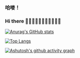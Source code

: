 ### 哈喽！
### Hi there 👋💬💬💬💬💬💬💬💬💬💬
<!-- [![Typing SVG](https://readme-typing-svg.herokuapp.com/?lines=你+好+呀+;Hi+there)](https://git.io/typing-svg) -->
[![Anurag's GitHub stats](https://github-readme-stats.vercel.app/api?username=AKA-LinCoder)](https://github.com/anuraghazra/github-readme-stats)

[![Top Langs](https://github-readme-stats.vercel.app/api/top-langs/?username=AKA-LinCoder&layout=compact)](https://github.com/anuraghazra/github-readme-stats)

[![Ashutosh's github activity graph](https://activity-graph.herokuapp.com/graph?username=AKA-LinCoder&theme=xcode)](https://github.com/ashutosh00710/github-readme-activity-graph)


<!--
**AKA-LinCoder/AKA-LinCoder** is a ✨ _special_ ✨ repository because its `README.md` (this file) appears on your GitHub profile.

Here are some ideas to get you started:

- 🔭 I’m currently working on ...
- 🌱 I’m currently learning ...
- 👯 I’m looking to collaborate on ...
- 🤔 I’m looking for help with ...
- 💬 Ask me about ...
- 📫 How to reach me: ...
- 😄 Pronouns: ...
- ⚡ Fun fact: ...
-->
